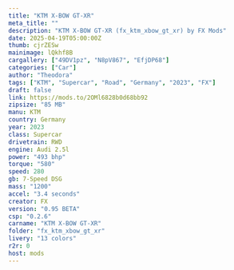 ```yaml
---
title: "KTM X-BOW GT-XR"
meta_title: ""
description: "KTM X-BOW GT-XR (fx_ktm_xbow_gt_xr) by FX Mods"
date: 2025-04-19T05:00:00Z
thumb: cjrZESw
mainimage: lQkhf8B
cargallery: ["49DV1pz", "N8pV867", "EfjDP68"]
categories: ["Car"]
author: "Theodora"
tags: ["KTM", "Supercar", "Road", "Germany", "2023", "FX"]
draft: false
link: https://mods.to/2OMl6828b0d68bb92
zipsize: "85 MB"
manu: KTM
country: Germany
year: 2023
class: Supercar
drivetrain: RWD
engine: Audi 2.5l
power: "493 bhp"
torque: "580"
speed: 280
gb: 7-Speed DSG
mass: "1200"
accel: "3.4 seconds"
creator: FX
version: "0.95 BETA"
csp: "0.2.6"
carname: "KTM X-BOW GT-XR"
folder: "fx_ktm_xbow_gt_xr"
livery: "13 colors"
r2r: 0
host: mods
---
```

